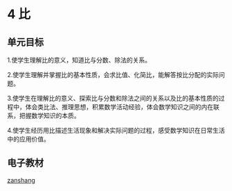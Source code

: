 # 4 比

## 单元目标

1.使学生理解比的意义，知道比与分数、除法的关系。

2.使学生理解并掌握比的基本性质，会求比值、化简比，能解答按比分配的实际问题。

3.使学生在理解比的意义、探索比与分数和除法之间的关系以及比的基本性质的过程中，体会类比法、推理思想，积累数学活动经验，体会数学知识之间的内在联系，把握数学知识的本质。

4.使学生经历用比描述生活现象和解决实际问题的过程，感受数学知识在日常生活中的应用价值。


## 电子教材

<Ebook grade="xxsx6a" :pages="48" :paged="56" ></Ebook>

[zanshang](../res/zanshang.md ':include')